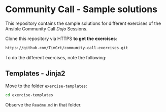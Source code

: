 # Community Call - Sample solutions

This repository contains the sample solutions for different exercises of the Ansible Community Call *Dojo* Sessions.

Clone this repository via HTTPS **to get the exercises**:

```bash
https://github.com/TimGrt/community-call-exercises.git
```

To do the different exercises, note the following:

## Templates - Jinja2

Move to the folder `exercise-templates`:

```bash
cd exercise-templates
```

Observe the `Readme.md` in that folder.

